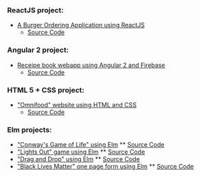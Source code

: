 
### ReactJS project:
* [A Burger Ordering Application using ReactJS](https://pshadow.github.io/BurgerBuilder/)
    * [Source Code](https://github.com/pshadow/BurgerBuilder)

### Angular 2 project:
* [Receipe book webapp using Angular 2 and Firebase](docs/recipebook/index.html)
    * [Source Code](https://github.com/pshadow/angular2-recipe-book)

### HTML 5 + CSS project:
* ["Omnifood" website using HTML and CSS](docs/omnifood/index.html)
    * [Source Code](https://github.com/pshadow/html5-css-omnifood)

### Elm projects:
* ["Conway's Game of Life" using Elm](docs/gameoflife.html)
  ** [Source Code](https://github.com/pshadow/elm-conways-game-of-life)
* ["Lights Out" game using Elm](docs/lightsgame.html)
  ** [Source Code](https://github.com/pshadow/elm-lights-game)
* ["Drag and Drop" using Elm](docs/dragndrop.html)
  ** [Source Code](https://github.com/pshadow/elm-drag-n-drop)
* ["Black Lives Matter" one page form using Elm](docs/blacklivesmatter/form.html)
  ** [Source Code](https://github.com/pshadow/elm-black-lives-matter)
